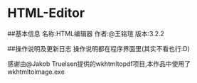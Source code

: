 # HTML-Editor

##基本信息
名称:HTML编辑器
作者:@王铭瑄
版本:3.2.2

##操作说明及更新日志
操作说明都在程序界面里(其实不看也行:D)


感谢由@Jakob Truelsen提供的wkhtmltopdf项目,本作品中使用了wkhtmltoimage.exe